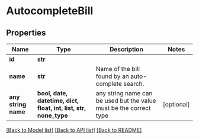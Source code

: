 # AutocompleteBill


## Properties
Name | Type | Description | Notes
------------ | ------------- | ------------- | -------------
**id** | **str** |  | 
**name** | **str** | Name of the bill found by an auto-complete search. | 
**any string name** | **bool, date, datetime, dict, float, int, list, str, none_type** | any string name can be used but the value must be the correct type | [optional]

[[Back to Model list]](../README.md#documentation-for-models) [[Back to API list]](../README.md#documentation-for-api-endpoints) [[Back to README]](../README.md)


